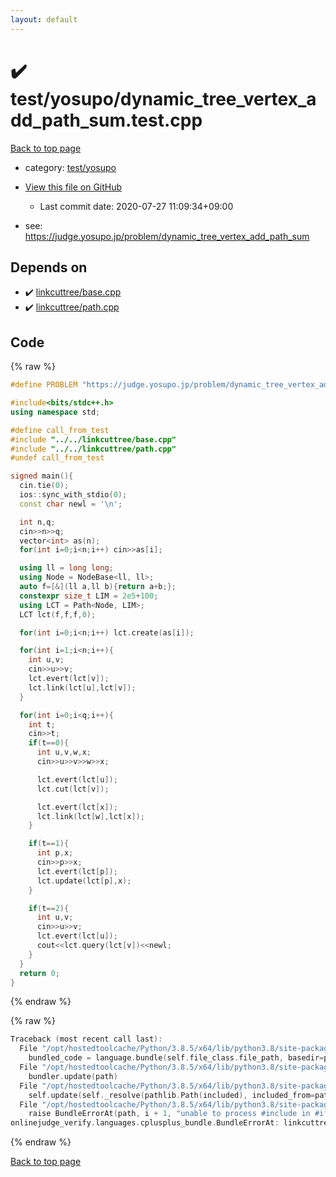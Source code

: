 ```yaml
---
layout: default
---
```


<!-- mathjax config similar to math.stackexchange -->
<script type="text/javascript" async
  src="https://cdnjs.cloudflare.com/ajax/libs/mathjax/2.7.5/MathJax.js?config=TeX-MML-AM_CHTML">
</script>
<script type="text/x-mathjax-config">
  MathJax.Hub.Config({
    TeX: { equationNumbers: { autoNumber: "AMS" }},
    tex2jax: {
      inlineMath: [ ['$','$'] ],
      processEscapes: true
    },
    "HTML-CSS": { matchFontHeight: false },
    displayAlign: "left",
    displayIndent: "2em"
  });
</script>

<script type="text/javascript" src="https://cdnjs.cloudflare.com/ajax/libs/jquery/3.4.1/jquery.min.js"></script>
<script src="https://cdn.jsdelivr.net/npm/jquery-balloon-js@1.1.2/jquery.balloon.min.js" integrity="sha256-ZEYs9VrgAeNuPvs15E39OsyOJaIkXEEt10fzxJ20+2I=" crossorigin="anonymous"></script>
<script type="text/javascript" src="../../../assets/js/copy-button.js"></script>
<link rel="stylesheet" href="../../../assets/css/copy-button.css" />


# :heavy_check_mark: test/yosupo/dynamic_tree_vertex_add_path_sum.test.cpp

<a href="../../../index.html">Back to top page</a>

* category: <a href="../../../index.html#0b58406058f6619a0f31a172defc0230">test/yosupo</a>
* <a href="{{ site.github.repository_url }}/blob/master/test/yosupo/dynamic_tree_vertex_add_path_sum.test.cpp">View this file on GitHub</a>
    - Last commit date: 2020-07-27 11:09:34+09:00


* see: <a href="https://judge.yosupo.jp/problem/dynamic_tree_vertex_add_path_sum">https://judge.yosupo.jp/problem/dynamic_tree_vertex_add_path_sum</a>


## Depends on

* :heavy_check_mark: <a href="../../../library/linkcuttree/base.cpp.html">linkcuttree/base.cpp</a>
* :heavy_check_mark: <a href="../../../library/linkcuttree/path.cpp.html">linkcuttree/path.cpp</a>


## Code

<a id="unbundled"></a>
{% raw %}
```cpp
#define PROBLEM "https://judge.yosupo.jp/problem/dynamic_tree_vertex_add_path_sum"

#include<bits/stdc++.h>
using namespace std;

#define call_from_test
#include "../../linkcuttree/base.cpp"
#include "../../linkcuttree/path.cpp"
#undef call_from_test

signed main(){
  cin.tie(0);
  ios::sync_with_stdio(0);
  const char newl = '\n';

  int n,q;
  cin>>n>>q;
  vector<int> as(n);
  for(int i=0;i<n;i++) cin>>as[i];

  using ll = long long;
  using Node = NodeBase<ll, ll>;
  auto f=[&](ll a,ll b){return a+b;};
  constexpr size_t LIM = 2e5+100;
  using LCT = Path<Node, LIM>;
  LCT lct(f,f,f,0);

  for(int i=0;i<n;i++) lct.create(as[i]);

  for(int i=1;i<n;i++){
    int u,v;
    cin>>u>>v;
    lct.evert(lct[v]);
    lct.link(lct[u],lct[v]);
  }

  for(int i=0;i<q;i++){
    int t;
    cin>>t;
    if(t==0){
      int u,v,w,x;
      cin>>u>>v>>w>>x;

      lct.evert(lct[u]);
      lct.cut(lct[v]);

      lct.evert(lct[x]);
      lct.link(lct[w],lct[x]);
    }

    if(t==1){
      int p,x;
      cin>>p>>x;
      lct.evert(lct[p]);
      lct.update(lct[p],x);
    }

    if(t==2){
      int u,v;
      cin>>u>>v;
      lct.evert(lct[u]);
      cout<<lct.query(lct[v])<<newl;
    }
  }
  return 0;
}

```
{% endraw %}

<a id="bundled"></a>
{% raw %}
```cpp
Traceback (most recent call last):
  File "/opt/hostedtoolcache/Python/3.8.5/x64/lib/python3.8/site-packages/onlinejudge_verify/docs.py", line 349, in write_contents
    bundled_code = language.bundle(self.file_class.file_path, basedir=pathlib.Path.cwd())
  File "/opt/hostedtoolcache/Python/3.8.5/x64/lib/python3.8/site-packages/onlinejudge_verify/languages/cplusplus.py", line 185, in bundle
    bundler.update(path)
  File "/opt/hostedtoolcache/Python/3.8.5/x64/lib/python3.8/site-packages/onlinejudge_verify/languages/cplusplus_bundle.py", line 307, in update
    self.update(self._resolve(pathlib.Path(included), included_from=path))
  File "/opt/hostedtoolcache/Python/3.8.5/x64/lib/python3.8/site-packages/onlinejudge_verify/languages/cplusplus_bundle.py", line 306, in update
    raise BundleErrorAt(path, i + 1, "unable to process #include in #if / #ifdef / #ifndef other than include guards")
onlinejudge_verify.languages.cplusplus_bundle.BundleErrorAt: linkcuttree/path.cpp: line 6: unable to process #include in #if / #ifdef / #ifndef other than include guards

```
{% endraw %}

<a href="../../../index.html">Back to top page</a>

